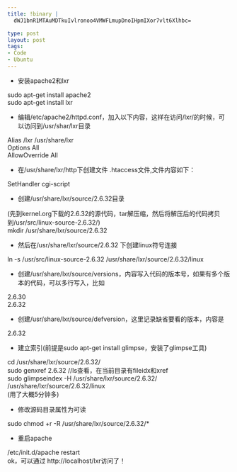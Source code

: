 ```yaml
--- 
title: !binary |
  dWJ1bnR1MTAuMDTkuIvlronoo4VMWFLmupDnoIHpmIXor7vlt6Xlhbc=

type: post
layout: post
tags: 
- Code
- Ubuntu
---
```

<ul><li>安装apache2和lxr</li></ul>sudo apt-get install apache2<br />sudo apt-get install lxr<br /><ul><li>编辑/etc/apache2/httpd.conf，加入以下内容，这样在访问/lxr/的时候，可以访问到/usr/shar/lxr目录</li></ul>Alias /lxr /usr/share/lxr<br />Options All<br />AllowOverride All<br /><ul><li>在/usr/share/lxr/http下创建文件 .htaccess文件,文件内容如下：</li></ul>SetHandler cgi-script<br /><ul><li>创建/usr/share/lxr/source/2.6.32目录</li></ul>(先到kernel.org下载的2.6.32的源代码，tar解压缩，然后将解压后的代码拷贝到/usr/src/linux-source-2.6.32/)<br />mkdir /usr/share/lxr/source/2.6.32<br /><ul><li>然后在/usr/share/lxr/source/2.6.32 下创建linux符号连接</li></ul>ln -s /usr/src/linux-source-2.6.32 /usr/share/lxr/source/2.6.32/linux<br /><ul><li>创建/usr/share/lxr/source/versions，内容写入代码的版本号，如果有多个版本的代码，可以多行写入，比如</li></ul>2.6.30<br />2.6.32<br /><ul><li>创建/usr/share/lxr/source/defversion，这里记录缺省要看的版本，内容是</li></ul>2.6.32<br /><ul><li>建立索引(前提是sudo apt-get install glimpse，安装了glimpse工具) </li></ul>cd /usr/share/lxr/source/2.6.32/<br />sudo genxref 2.6.32  //ls查看，在当前目录有fileidx和xref<br />sudo glimpseindex -H /usr/share/lxr/source/2.6.32/ /usr/share/lxr/source/2.6.32/linux<br />(用了大概5分钟多)<br /><ul><li>修改源码目录属性为可读</li></ul>sudo chmod +r -R /usr/share/lxr/source/2.6.32/*<br /><ul><li>重启apache</li></ul>/etc/init.d/apache restart<br />ok，可以通过 http://localhost/lxr访问了！
